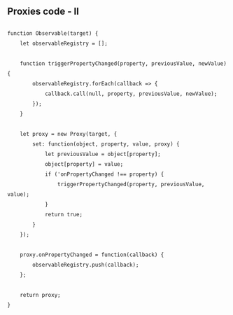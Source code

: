 ##  Proxies code - II

<pre style="position: relative; top: -15px; line-height: 23px;">
	<code style="max-height: 575px;" data-trim>
function Observable(target) {
	let observableRegistry = [];

	function triggerPropertyChanged(property, previousValue, newValue) {
		observableRegistry.forEach(callback => {
			callback.call(null, property, previousValue, newValue);
		});
	}

	let proxy = new Proxy(target, {
		set: function(object, property, value, proxy) {
			let previousValue = object[property];
			object[property] = value;
			if ('onPropertyChanged !== property) {
				triggerPropertyChanged(property, previousValue, value);
			}
			return true;
		}
	});	

	proxy.onPropertyChanged = function(callback) {
		observableRegistry.push(callback);
	};

	return proxy;
}
	</code>
</pre>